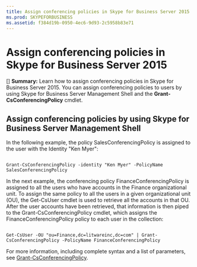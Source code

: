 ```yaml
---
title: Assign conferencing policies in Skype for Business Server 2015
ms.prod: SKYPEFORBUSINESS
ms.assetid: f384d19b-0950-4ec6-9d93-2c5958b83e71
---
```



# Assign conferencing policies in Skype for Business Server 2015
[] **Summary:** Learn how to assign conferencing policies in Skype for Business Server 2015.
You can assign conferencing policies to users by using Skype for Business Server Management Shell and the **Grant-CsConferencingPolicy** cmdlet.
  
    
    


## Assign conferencing policies by using Skype for Business Server Management Shell

In the following example, the policy SalesConferencingPolicy is assigned to the user with the Identity "Ken Myer":
  
    
    

```

Grant-CsConferencingPolicy -identity "Ken Myer" -PolicyName SalesConferencingPolicy

```


  
    
    
In the next example, the conferencing policy FinanceConferencingPolicy is assigned to all the users who have accounts in the Finance organizational unit. To assign the same policy to all the users in a given organizational unit (OU), the Get-CsUser cmdlet is used to retrieve all the accounts in that OU. After the user accounts have been retrieved, that information is then piped to the Grant-CsConferencingPolicy cmdlet, which assigns the FinanceConferencingPolicy policy to each user in the collection:
  
    
    



```

Get-CsUser -OU "ou=Finance,dc=litwareinc,dc=com" | Grant-CsConferencingPolicy -PolicyName FinanceConferencingPolicy

```

For more information, including complete syntax and a list of parameters, see  [Grant-CsConferencingPolicy](grant-csconferencingpolicy.md).
  
    
    

